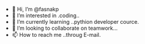 - 👋 Hi, I’m @fasnakp
- 👀 I’m interested in .coding..
- 🌱 I’m currently learning ..pythion developer cource.
- 💞️ I’m looking to collaborate on teamwork...
- 📫 How to reach me ..throug E-mail.

<!---
fasnakp/fasnakp is a ✨ special ✨ repository because its `README.md` (this file) appears on your GitHub profile.
You can click the Preview link to take a look at your changes.
--->
